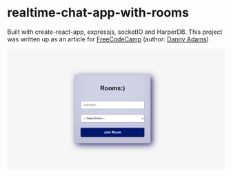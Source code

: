 # realtime-chat-app-with-rooms
Built with create-react-app, expressjs, socketIO and HarperDB.  This project was written up as an article for [FreeCodeCamp](https://www.freecodecamp.org/news/author/danny-adams/) (author: [Danny Adams](https://twitter.com/doabledanny))

<img src="joinroom.png" alt="featureimg" title="joinroom_page">
